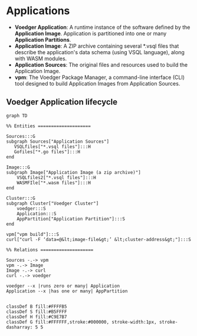 # Applications

- **Voedger Application**: A runtime instance of the software defined by the **Application Image**. Application is partitioned into one or many **Application Partitions**.
- **Application Image**: A ZIP archive containing several *.vsql files that describe the application's data schema (using VSQL language), along with WASM modules.
- **Application Sources**: The original files and resources used to build the Application Image.
- **vpm**: The Voedger Package Manager, a command-line interface (CLI) tool designed to build Application Images from Application Sources.

## Voedger Application lifecycle
```mermaid
graph TD

%% Entities ====================

Sources:::G
subgraph Sources["Application Sources"]
   VSQLfiles["*.vsql files"]:::H
   Gofiles["*.go files"]:::H
end

Image:::G
subgraph Image["Application Image (a zip archive)"]
    VSQLfiles2["*.vsql files"]:::H
    WASMFIle["*.wasm files"]:::H
end

Cluster:::G
subgraph Cluster["Voedger Cluster"]
    voedger:::S
    Application:::S    
    AppPartition["Application Partition"]:::S
end

vpm["vpm build"]:::S
curl["curl -F ‘data=@&lt;image-file&gt;’ &lt;cluster-address&gt;"]:::S

%% Relations ====================

Sources -.-> vpm
vpm -.-> Image
Image -.-> curl
curl -.-> voedger

voedger --x |runs zero or many| Application
Application --x |has one or many| AppPartition


classDef B fill:#FFFFB5
classDef S fill:#B5FFFF
classDef H fill:#C9E7B7
classDef G fill:#FFFFFF,stroke:#000000, stroke-width:1px, stroke-dasharray: 5 5
```